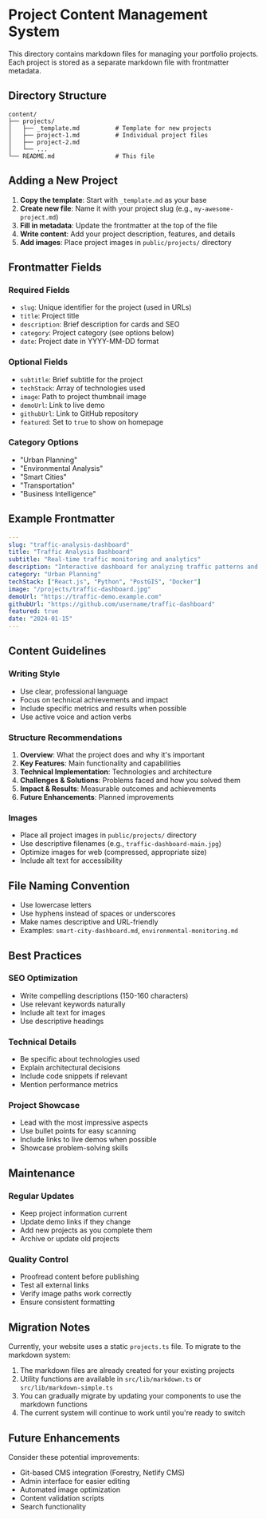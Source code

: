 # Project Content Management System

This directory contains markdown files for managing your portfolio projects. Each project is stored as a separate markdown file with frontmatter metadata.

## Directory Structure
```
content/
├── projects/
│   ├── _template.md          # Template for new projects
│   ├── project-1.md          # Individual project files
│   ├── project-2.md
│   └── ...
└── README.md                 # This file
```

## Adding a New Project

1. **Copy the template**: Start with `_template.md` as your base
2. **Create new file**: Name it with your project slug (e.g., `my-awesome-project.md`)
3. **Fill in metadata**: Update the frontmatter at the top of the file
4. **Write content**: Add your project description, features, and details
5. **Add images**: Place project images in `public/projects/` directory

## Frontmatter Fields

### Required Fields
- `slug`: Unique identifier for the project (used in URLs)
- `title`: Project title
- `description`: Brief description for cards and SEO
- `category`: Project category (see options below)
- `date`: Project date in YYYY-MM-DD format

### Optional Fields
- `subtitle`: Brief subtitle for the project
- `techStack`: Array of technologies used
- `image`: Path to project thumbnail image
- `demoUrl`: Link to live demo
- `githubUrl`: Link to GitHub repository
- `featured`: Set to `true` to show on homepage

### Category Options
- "Urban Planning"
- "Environmental Analysis" 
- "Smart Cities"
- "Transportation"
- "Business Intelligence"

## Example Frontmatter
```yaml
---
slug: "traffic-analysis-dashboard"
title: "Traffic Analysis Dashboard"
subtitle: "Real-time traffic monitoring and analytics"
description: "Interactive dashboard for analyzing traffic patterns and optimizing urban mobility with machine learning predictions."
category: "Urban Planning"
techStack: ["React.js", "Python", "PostGIS", "Docker"]
image: "/projects/traffic-dashboard.jpg"
demoUrl: "https://traffic-demo.example.com"
githubUrl: "https://github.com/username/traffic-dashboard"
featured: true
date: "2024-01-15"
---
```

## Content Guidelines

### Writing Style
- Use clear, professional language
- Focus on technical achievements and impact
- Include specific metrics and results when possible
- Use active voice and action verbs

### Structure Recommendations
1. **Overview**: What the project does and why it's important
2. **Key Features**: Main functionality and capabilities
3. **Technical Implementation**: Technologies and architecture
4. **Challenges & Solutions**: Problems faced and how you solved them
5. **Impact & Results**: Measurable outcomes and achievements
6. **Future Enhancements**: Planned improvements

### Images
- Place all project images in `public/projects/` directory
- Use descriptive filenames (e.g., `traffic-dashboard-main.jpg`)
- Optimize images for web (compressed, appropriate size)
- Include alt text for accessibility

## File Naming Convention
- Use lowercase letters
- Use hyphens instead of spaces or underscores
- Make names descriptive and URL-friendly
- Examples: `smart-city-dashboard.md`, `environmental-monitoring.md`

## Best Practices

### SEO Optimization
- Write compelling descriptions (150-160 characters)
- Use relevant keywords naturally
- Include alt text for images
- Use descriptive headings

### Technical Details
- Be specific about technologies used
- Explain architectural decisions
- Include code snippets if relevant
- Mention performance metrics

### Project Showcase
- Lead with the most impressive aspects
- Use bullet points for easy scanning
- Include links to live demos when possible
- Showcase problem-solving skills

## Maintenance

### Regular Updates
- Keep project information current
- Update demo links if they change
- Add new projects as you complete them
- Archive or update old projects

### Quality Control
- Proofread content before publishing
- Test all external links
- Verify image paths work correctly
- Ensure consistent formatting

## Migration Notes

Currently, your website uses a static `projects.ts` file. To migrate to the markdown system:

1. The markdown files are already created for your existing projects
2. Utility functions are available in `src/lib/markdown.ts` or `src/lib/markdown-simple.ts`
3. You can gradually migrate by updating your components to use the markdown functions
4. The current system will continue to work until you're ready to switch

## Future Enhancements

Consider these potential improvements:
- Git-based CMS integration (Forestry, Netlify CMS)
- Admin interface for easier editing
- Automated image optimization
- Content validation scripts
- Search functionality